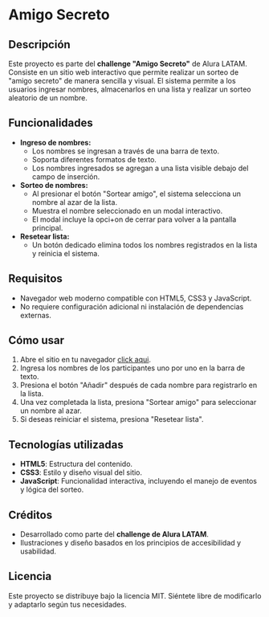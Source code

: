 # Amigo Secreto

## Descripción
Este proyecto es parte del **challenge "Amigo Secreto"** de Alura LATAM. Consiste en un sitio web interactivo que permite realizar un sorteo de "amigo secreto" de manera sencilla y visual. El sistema permite a los usuarios ingresar nombres, almacenarlos en una lista y realizar un sorteo aleatorio de un nombre.

## Funcionalidades
- **Ingreso de nombres:**
  - Los nombres se ingresan a través de una barra de texto.
  - Soporta diferentes formatos de texto.
  - Los nombres ingresados se agregan a una lista visible debajo del campo de inserción.
- **Sorteo de nombres:**
  - Al presionar el botón "Sortear amigo", el sistema selecciona un nombre al azar de la lista.
  - Muestra el nombre seleccionado en un modal interactivo.
  - El modal incluye la opci+on de cerrar para volver a la pantalla principal.
- **Resetear lista:**
  - Un botón dedicado elimina todos los nombres registrados en la lista y reinicia el sistema.

## Requisitos
- Navegador web moderno compatible con HTML5, CSS3 y JavaScript.
- No requiere configuración adicional ni instalación de dependencias externas.

## Cómo usar
1. Abre el sitio en tu navegador [click aqui](https://juandresh.github.io/challenge-amigo-secreto/).
2. Ingresa los nombres de los participantes uno por uno en la barra de texto.
3. Presiona el botón "Añadir" después de cada nombre para registrarlo en la lista.
4. Una vez completada la lista, presiona "Sortear amigo" para seleccionar un nombre al azar.
5. Si deseas reiniciar el sistema, presiona "Resetear lista".

## Tecnologías utilizadas
- **HTML5**: Estructura del contenido.
- **CSS3**: Estilo y diseño visual del sitio.
- **JavaScript**: Funcionalidad interactiva, incluyendo el manejo de eventos y lógica del sorteo.

## Créditos
- Desarrollado como parte del **challenge de Alura LATAM**.
- Ilustraciones y diseño basados en los principios de accesibilidad y usabilidad.

## Licencia
Este proyecto se distribuye bajo la licencia MIT. Siéntete libre de modificarlo y adaptarlo según tus necesidades.
